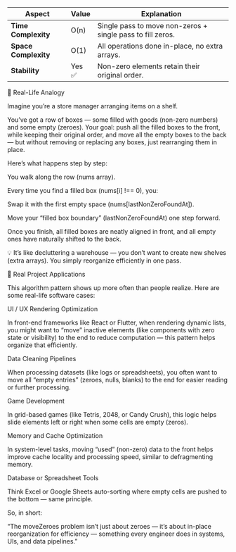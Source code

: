 | Aspect               | Value  | Explanation                                                |
| -------------------- | -----  | ---------------------------------------------------------- |
| **Time Complexity**  | O(n)   | Single pass to move non-zeros + single pass to fill zeros. |
| **Space Complexity** | O(1)   | All operations done in-place, no extra arrays.             |
| **Stability**        | Yes ✅ | Non-zero elements retain their original order.             |


🧠 Real-Life Analogy

Imagine you’re a store manager arranging items on a shelf.

You’ve got a row of boxes — some filled with goods (non-zero numbers) and some empty (zeroes).
Your goal: push all the filled boxes to the front, while keeping their original order, and move all the empty boxes to the back — but without removing or replacing any boxes, just rearranging them in place.

Here’s what happens step by step:

You walk along the row (nums array).

Every time you find a filled box (nums[i] !== 0), you:

Swap it with the first empty space (nums[lastNonZeroFoundAt]).

Move your “filled box boundary” (lastNonZeroFoundAt) one step forward.

Once you finish, all filled boxes are neatly aligned in front, and all empty ones have naturally shifted to the back.

💡 It’s like decluttering a warehouse — you don’t want to create new shelves (extra arrays). You simply reorganize efficiently in one pass.

💼 Real Project Applications

This algorithm pattern shows up more often than people realize. Here are some real-life software cases:

UI / UX Rendering Optimization

In front-end frameworks like React or Flutter, when rendering dynamic lists, you might want to “move” inactive elements (like components with zero state or visibility) to the end to reduce computation — this pattern helps organize that efficiently.

Data Cleaning Pipelines

When processing datasets (like logs or spreadsheets), you often want to move all “empty entries” (zeroes, nulls, blanks) to the end for easier reading or further processing.

Game Development

In grid-based games (like Tetris, 2048, or Candy Crush), this logic helps slide elements left or right when some cells are empty (zeros).

Memory and Cache Optimization

In system-level tasks, moving “used” (non-zero) data to the front helps improve cache locality and processing speed, similar to defragmenting memory.

Database or Spreadsheet Tools

Think Excel or Google Sheets auto-sorting where empty cells are pushed to the bottom — same principle.

So, in short:

“The moveZeroes problem isn’t just about zeroes — it’s about in-place reorganization for efficiency — something every engineer does in systems, UIs, and data pipelines.”

